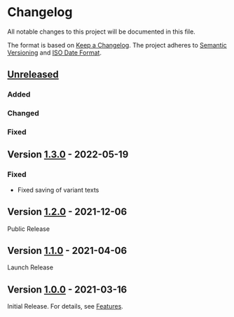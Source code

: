 # Changelog

All notable changes to this project will be documented in this file.

The format is based on [Keep a Changelog](https://keepachangelog.com/en/1.0.0/).
The project adheres to [Semantic Versioning](https://semver.org/spec/v2.0.0.html)
and [ISO Date Format](https://www.iso.org/iso-8601-date-and-time-format.html).

## [Unreleased]

### Added 

### Changed

### Fixed

## Version [1.3.0] - 2022-05-19

### Fixed

- Fixed saving of variant texts

## Version [1.2.0] - 2021-12-06

Public Release

## Version [1.1.0] - 2021-04-06

Launch Release

## Version [1.0.0] - 2021-03-16

Initial Release. For details, see [Features](https://marcbernardtools.com/docs/mbt-listcube/features).


[Unreleased]: https://github.com/Marc-Bernard-Tools/MBT-Listcube/compare/1.3.0...main
[1.3.0]: https://github.com/Marc-Bernard-Tools/MBT-Listcube/compare/1.2.0...1.3.0
[1.2.0]: https://github.com/Marc-Bernard-Tools/MBT-Listcube/compare/1.1.0...1.2.0
[1.1.0]: https://github.com/Marc-Bernard-Tools/MBT-Listcube/compare/1.0.0...1.1.0
[1.0.0]: https://github.com/Marc-Bernard-Tools/MBT-Listcube/releases/tag/1.0.0
